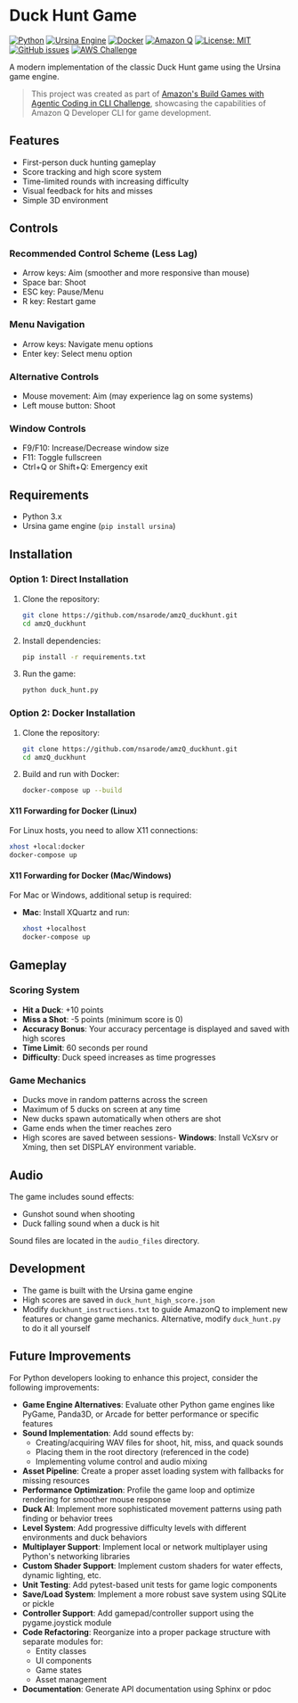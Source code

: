 # Duck Hunt Game

[![Python](https://img.shields.io/badge/Python-3.9%2B-blue?logo=python)](https://www.python.org/)
[![Ursina Engine](https://img.shields.io/badge/Ursina-Engine-orange)](https://www.ursinaengine.org/)
[![Docker](https://img.shields.io/badge/Docker-Ready-2496ED?logo=docker)](https://www.docker.com/)
[![Amazon Q](https://img.shields.io/badge/Built%20with-Amazon%20Q-FF9900?logo=amazon)](https://aws.amazon.com/q/)
[![License: MIT](https://img.shields.io/badge/License-MIT-yellow.svg)](https://opensource.org/licenses/MIT)
[![GitHub issues](https://img.shields.io/github/issues/nsarode/amzQ_duckhunt)](https://github.com/nsarode/amzQ_duckhunt/issues)
[![AWS Challenge](https://img.shields.io/badge/AWS-Build%20Games%20Challenge-232F3E?logo=amazon-aws)](https://community.aws/content/2y6egGcPAGQs8EwtQUM9KAONojz/build-games-challenge-build-classics-with-amazon-q-developer-cli)

A modern implementation of the classic Duck Hunt game using the Ursina game engine.

> This project was created as part of [Amazon's Build Games with Agentic Coding in CLI Challenge](https://community.aws/content/2y6egGcPAGQs8EwtQUM9KAONojz/build-games-challenge-build-classics-with-amazon-q-developer-cli), showcasing the capabilities of Amazon Q Developer CLI for game development.

## Features

- First-person duck hunting gameplay
- Score tracking and high score system
- Time-limited rounds with increasing difficulty
- Visual feedback for hits and misses
- Simple 3D environment

## Controls

### Recommended Control Scheme (Less Lag)
- Arrow keys: Aim (smoother and more responsive than mouse)
- Space bar: Shoot
- ESC key: Pause/Menu
- R key: Restart game

### Menu Navigation
- Arrow keys: Navigate menu options
- Enter key: Select menu option

### Alternative Controls
- Mouse movement: Aim (may experience lag on some systems)
- Left mouse button: Shoot

### Window Controls
- F9/F10: Increase/Decrease window size
- F11: Toggle fullscreen
- Ctrl+Q or Shift+Q: Emergency exit

## Requirements

- Python 3.x
- Ursina game engine (`pip install ursina`)

## Installation

### Option 1: Direct Installation

1. Clone the repository:
   ```bash
   git clone https://github.com/nsarode/amzQ_duckhunt.git
   cd amzQ_duckhunt
   ```

2. Install dependencies:
   ```bash
   pip install -r requirements.txt
   ```

3. Run the game:
   ```bash
   python duck_hunt.py
   ```

### Option 2: Docker Installation

1. Clone the repository:
   ```bash
   git clone https://github.com/nsarode/amzQ_duckhunt.git
   cd amzQ_duckhunt
   ```

2. Build and run with Docker:
   ```bash
   docker-compose up --build
   ```

#### X11 Forwarding for Docker (Linux)

For Linux hosts, you need to allow X11 connections:

```bash
xhost +local:docker
docker-compose up
```

#### X11 Forwarding for Docker (Mac/Windows)

For Mac or Windows, additional setup is required:

- **Mac**: Install XQuartz and run:
  ```bash
  xhost +localhost
  docker-compose up
  ```

## Gameplay

### Scoring System
- **Hit a Duck**: +10 points
- **Miss a Shot**: -5 points (minimum score is 0)
- **Accuracy Bonus**: Your accuracy percentage is displayed and saved with high scores
- **Time Limit**: 60 seconds per round
- **Difficulty**: Duck speed increases as time progresses

### Game Mechanics
- Ducks move in random patterns across the screen
- Maximum of 5 ducks on screen at any time
- New ducks spawn automatically when others are shot
- Game ends when the timer reaches zero
- High scores are saved between sessions- **Windows**: Install VcXsrv or Xming, then set DISPLAY environment variable.
## Audio

The game includes sound effects:
- Gunshot sound when shooting
- Duck falling sound when a duck is hit

Sound files are located in the `audio_files` directory.
## Development

- The game is built with the Ursina game engine
- High scores are saved in `duck_hunt_high_score.json`
- Modify `duckhunt_instructions.txt` to guide AmazonQ to implement new features or change game mechanics. Alternative, modify `duck_hunt.py` to do it all yourself

## Future Improvements

For Python developers looking to enhance this project, consider the following improvements:

- **Game Engine Alternatives**: Evaluate other Python game engines like PyGame, Panda3D, or Arcade for better performance or specific features
- **Sound Implementation**: Add sound effects by:
  - Creating/acquiring WAV files for shoot, hit, miss, and quack sounds
  - Placing them in the root directory (referenced in the code)
  - Implementing volume control and audio mixing
- **Asset Pipeline**: Create a proper asset loading system with fallbacks for missing resources
- **Performance Optimization**: Profile the game loop and optimize rendering for smoother mouse response
- **Duck AI**: Implement more sophisticated movement patterns using path finding or behavior trees
- **Level System**: Add progressive difficulty levels with different environments and duck behaviors
- **Multiplayer Support**: Implement local or network multiplayer using Python's networking libraries
- **Custom Shader Support**: Implement custom shaders for water effects, dynamic lighting, etc.
- **Unit Testing**: Add pytest-based unit tests for game logic components
- **Save/Load System**: Implement a more robust save system using SQLite or pickle
- **Controller Support**: Add gamepad/controller support using the pygame.joystick module
- **Code Refactoring**: Reorganize into a proper package structure with separate modules for:
  - Entity classes
  - UI components
  - Game states
  - Asset management
- **Documentation**: Generate API documentation using Sphinx or pdoc
